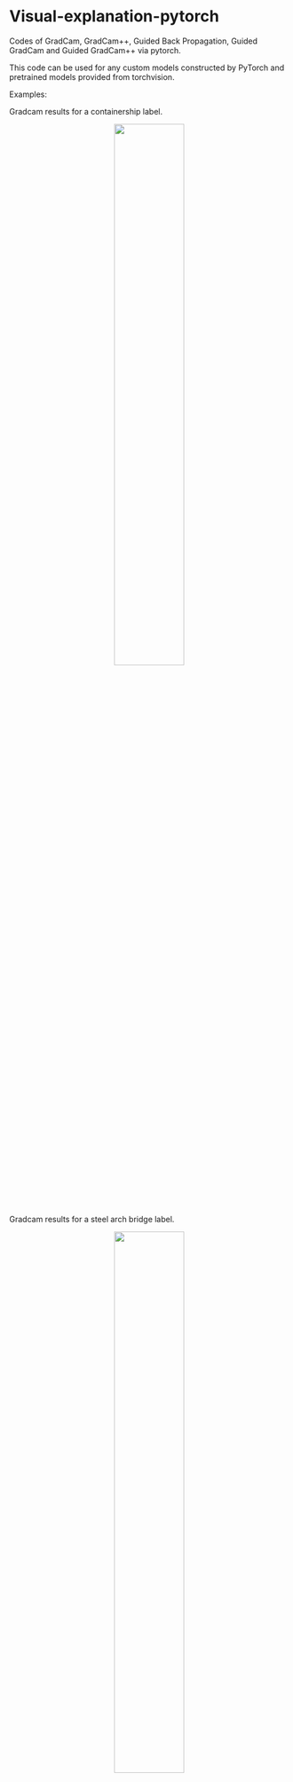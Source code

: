 # Visual-explanation-pytorch
Codes of GradCam, GradCam++, Guided Back Propagation,  Guided GradCam and Guided GradCam++ via pytorch.

This code can be used for any custom models constructed by PyTorch and pretrained models provided from torchvision.

Examples: 

Gradcam results for a containership label.
<p align="center">
<img img src="https://user-images.githubusercontent.com/48608835/129145521-52017192-e4ab-4fda-bc7a-98098b58d3ec.png" width="50%" height="50%">
</p>

Gradcam results for a steel arch bridge label.
<p align="center">
<img img src="https://user-images.githubusercontent.com/48608835/129145468-9b5b1ee5-86a2-43c6-882c-c1a544f6a4d4.png" width="50%" height="50%">
</p>

| Original      |  Containership label |  Steel arch bridge label |
:-------------------------:|:-------------------------:|:-------------------------:
![](https://user-images.githubusercontent.com/48608835/129145521-52017192-e4ab-4fda-bc7a-98098b58d3ec.png)  |  ![](user-images.githubusercontent.com/48608835/129145468-9b5b1ee5-86a2-43c6-882c-c1a544f6a4d4.png)  |  ![](user-images.githubusercontent.com/48608835/129145468-9b5b1ee5-86a2-43c6-882c-c1a544f6a4d4.png)




